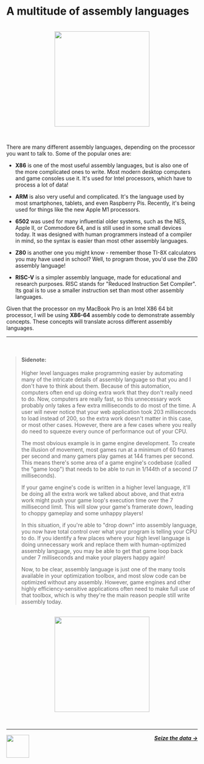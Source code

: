 # A multitude of assembly languages

<p align="center">
  <br />
  <img height="250" src="https://cloud-kg18p3n25-hack-club-bot.vercel.app/0multitude.png">
</p>
<br />

There are many different assembly languages, depending on the processor you want to talk to. Some of the popular ones are:

- **X86** is one of the most useful assembly languages, but is also one of the more complicated ones to write. Most modern desktop computers and game consoles use it. It's used for Intel processors, which have to process a lot of data!

- **ARM** is also very useful and complicated. It's the language used by most smartphones, tablets, and even Raspberry Pis. Recently, it's being used for things like the new Apple M1 processors.

- **6502** was used for many influential older systems, such as the NES, Apple II, or Commodore 64, and is still used in some small devices today. It was designed with human programmers instead of a compiler in mind, so the syntax is easier than most other assembly languages.

- **Z80** is another one you might know - remember those TI-8X calculators you may have used in school? Well, to program those, you'd use the Z80 assembly language!

- **RISC-V** is a simpler assembly language, made for educational and research purposes. RISC stands for "Reduced Instruction Set Compiler". Its goal is to use a smaller instruction set than most other assembly languages.

Given that the processor on my MacBook Pro is an Intel X86 64 bit processor, I will be using **X86-64** assembly code to demonstrate assembly concepts. These concepts will translate across different assembly languages.

---

<br />

> #### Sidenote:
>
> Higher level languages make programming easier by automating many of the intricate details of assembly language so that you and I don't have to think about them. Because of this automation, computers often end up doing extra work that they don't really need to do. Now, computers are really fast, so this unnecessary work probably only takes a few extra milliseconds to do most of the time. A user will never notice that your web application took 203 milliseconds to load instead of 200, so the extra work doesn't matter in this case, or most other cases. However, there are a few cases where you really do need to squeeze every ounce of performance out of your CPU.
>
> The most obvious example is in game engine development. To create the illusion of movement, most games run at a minimum of 60 frames per second and many gamers play games at 144 frames per second. This means there's some area of a game engine's codebase (called the "game loop") that needs to be able to run in 1/144th of a second (7 milliseconds).
>
> If your game engine's code is written in a higher level language, it'll be doing all the extra work we talked about above, and that extra work might push your game loop's execution time over the 7 millisecond limit. This will slow your game's framerate down, leading to choppy gameplay and some unhappy players!
>
> In this situation, if you're able to "drop down" into assembly language, you now have total control over what your program is telling your CPU to do. If you identify a few places where your high level language is doing unnecessary work and replace them with human-optimized assembly language, you may be able to get that game loop back under 7 milliseconds and make your players happy again!
>
> Now, to be clear, assembly language is just one of the many tools available in your optimization toolbox, and most slow code can be optimized without any assembly. However, game engines and other highly efficiency-sensitive applications often need to make full use of that toolbox, which is why they're the main reason people still write assembly today.

<p align="center">
  <br />
  <img width="250" src="https://cloud-asomlih8p-hack-club-bot.vercel.app/0toolbox.png" />
</p>


<br />

---

<a href="/guide/cpu/physical-world.md">
  <picture>
    <source media="(prefers-color-scheme: dark)" srcset="https://cloud-5aq8uo1rv-hack-club-bot.vercel.app/0backd.png">
    <img align="left" width="60" src="https://cloud-5v3nvbscw-hack-club-bot.vercel.app/0backl.png" />
  </picture>
</a>

<p align="right">
  <em>
    <b>
      <a href="/guide/writing-code/data.md">
        Seize the data →
      </a>
    </b>
  </em>
</p>
